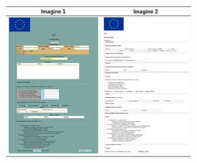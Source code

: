 | Imagine 1 | Imagine 2 |
|-----------|-----------|
|![img1](HTML4_image.png) | ![img2](HTML5_image.png)|
